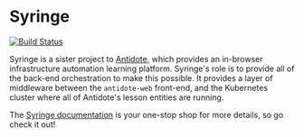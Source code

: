 # Syringe

[![Build Status](https://travis-ci.org/nre-learning/syringe.svg?branch=master)](https://travis-ci.org/nre-learning/syringe)

Syringe is a sister project to [Antidote](https://github.com/nre-learning/antidote), which provides an in-browser infrastructure automation learning platform. Syringe's role is to provide all of the back-end orchestration to make this possible. It provides a layer of middleware between the `antidote-web` front-end, and the Kubernetes cluster where all of Antidote's lesson entities are running.

The [Syringe documentation](https://antidoteproject.readthedocs.io/en/latest/syringe/syringe.html) is your one-stop shop for more details, so go check it out!
